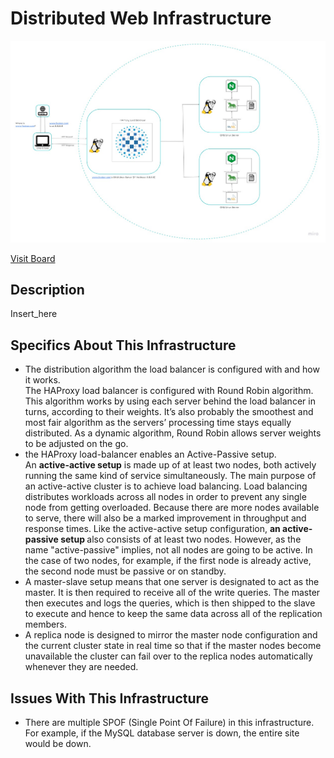 # Distributed Web Infrastructure

![Image of a distributed web infrastructure](1-distributed_web_infrastructure.jpg)

[Visit Board](https://miro.com/app/board/uXjVOfI6jcU=/)

## Description

Insert_here

## Specifics About This Infrastructure

+ The distribution algorithm the load balancer is configured with and how it works.<br/>The HAProxy load balancer is configured with Round Robin algorithm. This algorithm works by using each server behind the load balancer in turns, according to their weights. It’s also probably the smoothest and most fair algorithm as the servers’ processing time stays equally distributed. As a dynamic algorithm, Round Robin allows server weights to be adjusted on the go.
+ the HAProxy load-balancer enables an Active-Passive setup.<br/> An <b>active-active setup</b> is made up of at least two nodes, both actively running the same kind of service simultaneously. The main purpose of an active-active cluster is to achieve load balancing. Load balancing distributes workloads across all nodes in order to prevent any single node from getting overloaded. Because there are more nodes available to serve, there will also be a marked improvement in throughput and response times. Like the active-active setup configuration, <b>an active-passive setup </b> also consists of at least two nodes. However, as the name "active-passive" implies, not all nodes are going to be active. In the case of two nodes, for example, if the first node is already active, the second node must be passive or on standby.
+ A master-slave setup means that one server is designated to act as the master. It is then required to receive all of the write queries. The master then executes and logs the queries, which is then shipped to the slave to execute and hence to keep the same data across all of the replication members.
+ A replica node is designed to mirror the master node configuration and the current cluster state in real time so that if the master nodes become unavailable the cluster can fail over to the replica nodes automatically whenever they are needed.

## Issues With This Infrastructure

+ There are multiple SPOF (Single Point Of Failure) in this infrastructure.<br/>For example, if the MySQL database server is down, the entire site would be down.

